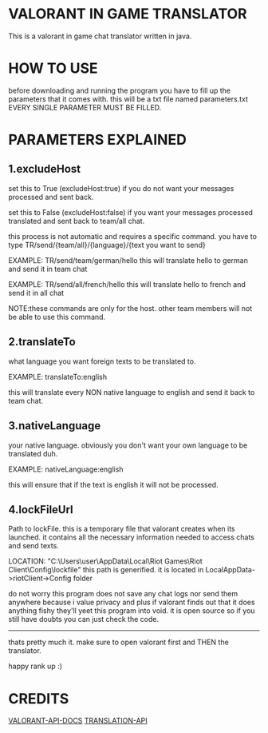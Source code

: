 # VALORANT IN GAME TRANSLATOR
This is a valorant in game chat translator written in java.

# HOW TO USE
before downloading and running the program you have to fill up the parameters that it comes with.
this will be a txt file named parameters.txt
EVERY SINGLE PARAMETER MUST BE FILLED.

# PARAMETERS EXPLAINED

## 1.excludeHost

set this to True (excludeHost:true) if you do not want your messages processed and sent back.

set this to False (excludeHost:false) if you want your messages processed translated and sent back to team/all chat.

this process is not automatic and requires a specific command. you have to type TR/send/{team/all}/{language}/{text you want to send}

EXAMPLE: TR/send/team/german/hello 
this will translate hello to german and send it in team chat

EXAMPLE: TR/send/all/french/hello 
this will translate hello to french and send it in all chat

NOTE:these commands are only for the host. other team members will not be able to use this command.

## 2.translateTo

what language you want foreign texts to be translated to.

EXAMPLE: translateTo:english

this will translate every NON native language to english and send it back to team chat.

## 3.nativeLanguage

your native language. obviously you don't want your own language to be translated duh.

EXAMPLE: nativeLanguage:english

this will ensure that if the text is english it will not be processed.

## 4.lockFileUrl

Path to lockFile. this is a temporary file that valorant creates when its launched. it contains all the necessary information needed to 
access chats and send texts.

LOCATION: "C:\Users\user\AppData\Local\Riot Games\Riot Client\Config\lockfile" this path is generified.
it is located in LocalAppData->riotClient->Config folder

do not worry this program does not save any chat logs nor send them anywhere because i value privacy and plus if valorant finds out that it does anything fishy
they'll yeet this program into void. it is open source so if you still have doubts you can just check the code.

------------------------------------------------------------------

thats pretty much it. make sure to open valorant first and THEN the translator. 

happy rank up :)


# CREDITS
[VALORANT-API-DOCS](https://github.com/techchrism/valorant-api-docs/tree/trunk/docs)
[TRANSLATION-API](https://github.com/nidhaloff/deep-translator)
